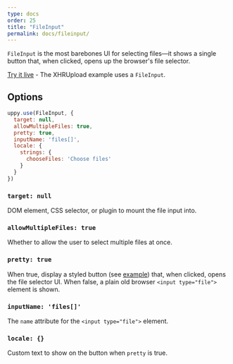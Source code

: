```yaml
---
type: docs
order: 25
title: "FileInput"
permalink: docs/fileinput/
---
```


`FileInput` is the most barebones UI for selecting files—it shows a single button that, when clicked, opens up the browser's file selector.

[Try it live](/examples/xhrupload) - The XHRUpload example uses a `FileInput`.

## Options

```js
uppy.use(FileInput, {
  target: null,
  allowMultipleFiles: true,
  pretty: true,
  inputName: 'files[]',
  locale: {
    strings: {
      chooseFiles: 'Choose files'
    }
  }
})
```

### `target: null`

DOM element, CSS selector, or plugin to mount the file input into.

### `allowMultipleFiles: true`

Whether to allow the user to select multiple files at once.

### `pretty: true`

When true, display a styled button (see [example](/examples/xhrupload)) that, when clicked, opens the file selector UI. When false, a plain old browser `<input type="file">` element is shown.

### `inputName: 'files[]'`

The `name` attribute for the `<input type="file">` element.

### `locale: {}`

Custom text to show on the button when `pretty` is true.
